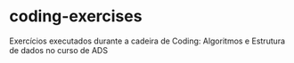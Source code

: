 # coding-exercises
Exercícios executados durante a cadeira de Coding: Algoritmos e Estrutura de dados no curso de ADS
